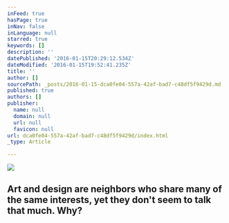 ```yaml
---
inFeed: true
hasPage: true
inNav: false
inLanguage: null
starred: true
keywords: []
description: ''
datePublished: '2016-01-15T20:29:12.534Z'
dateModified: '2016-01-15T19:52:41.235Z'
title: ''
author: []
sourcePath: _posts/2016-01-15-dca0fe04-557a-42af-bad7-c48df5f9429d.md
published: true
authors: []
publisher:
  name: null
  domain: null
  url: null
  favicon: null
url: dca0fe04-557a-42af-bad7-c48df5f9429d/index.html
_type: Article

---
```

![](https://the-grid-user-content.s3-us-west-2.amazonaws.com/21f4367f-c422-491e-bf6d-27344914d92e.jpg)

## Art and design are neighbors who share many of the same interests, yet they don't seem to talk that much. Why?